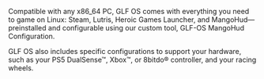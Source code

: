 Compatible with any x86_64 PC, GLF OS comes with everything you need to game on Linux: Steam, Lutris, Heroic Games Launcher, and MangoHud—preinstalled and configurable using our custom tool, GLF-OS MangoHud Configuration.

GLF OS also includes specific configurations to support your hardware, such as your PS5 DualSense™, Xbox™, or 8bitdo® controller, and your racing wheels.
